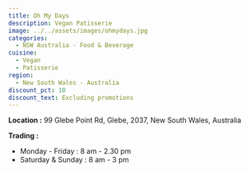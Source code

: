 ```yaml
---
title: Oh My Days
description: Vegan Patisserie
image: ../../assets/images/ohmydays.jpg
categories:
  - NSW Australia - Food & Beverage
cuisine:
  - Vegan
  - Patisserie
region:
  - New South Wales - Australia
discount_pct: 10
discount_text: Excluding promotions
---
```

**Location :** 99 Glebe Point Rd, Glebe, 2037, New South Wales, Australia

**Trading :**

* Monday - Friday : 8 am - 2.30 pm
* Saturday & Sunday : 8 am - 3 pm
